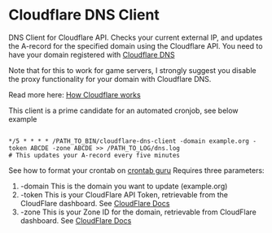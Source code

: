 # Cloudflare DNS Client
DNS Client for Cloudflare API.
Checks your current external IP, and updates the A-record for the specified domain using the Cloudflare API.
You need to have your domain registered with [Cloudflare DNS](https://www.cloudflare.com/en-gb/)

Note that for this to work for game servers, I strongly suggest you disable the proxy functionality for your domain with Cloudflare DNS.

Read more here: [How Cloudflare works](https://developers.cloudflare.com/fundamentals/concepts/how-cloudflare-works/)


This client is a prime candidate for an automated cronjob, see below example
```crontab

*/5 * * * * /PATH_TO_BIN/cloudflare-dns-client -domain example.org -token ABCDE -zone ABCDE >> /PATH_TO_LOG/dns.log
# This updates your A-record every five minutes
```
See how to format your crontab on [crontab guru](https://crontab.guru/) 
Requires three parameters:

1. -domain This is the domain you want to update (example.org)
2. -token This is your CloudFlare API Token, retrievable from the CloudFlare dashboard. See [CloudFlare Docs](https://developers.cloudflare.com/fundamentals/api/get-started/create-token/) 
3. -zone This is your Zone ID for the domain, retrievable from CloudFlare dashboard. See [CloudFlare Docs](https://developers.cloudflare.com/fundamentals/setup/find-account-and-zone-ids/#find-zone-and-account-ids) 


